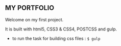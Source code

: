 ## MY PORTFOLIO

Welcome on my first project.

It is built with html5, CSS3 & CSS4, POSTCSS and gulp.

* to run the task for building css files : ```$ gulp ```
